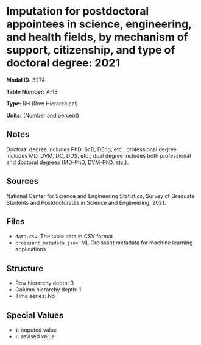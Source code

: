 # Imputation for postdoctoral appointees in science, engineering, and health fields, by mechanism of support, citizenship, and type of doctoral degree: 2021

**Modal ID:** 8274

**Table Number:** A-13

**Type:** RH (Row Hierarchical)

**Units:** (Number and percent)

## Notes

Doctoral degree includes PhD, ScD, DEng, etc.; professional degree includes MD, DVM, DO, DDS, etc.; dual degree includes both professional and doctoral degrees (MD-PhD, DVM-PhD, etc.).

## Sources

National Center for Science and Engineering Statistics, Survey of Graduate Students and Postdoctorates in Science and Engineering, 2021.

## Files

- `data.csv`: The table data in CSV format
- `croissant_metadata.json`: ML Croissant metadata for machine learning applications

## Structure

- Row hierarchy depth: 3
- Column hierarchy depth: 1
- Time series: No

## Special Values

- `i`: imputed value
- `r`: revised value
